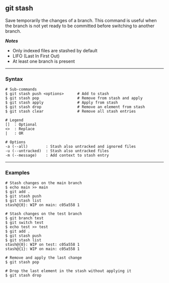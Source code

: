 ## git stash
Save temporarily the changes of a branch. This command is useful when the 
branch is not yet ready to be committed before switching to another branch. 

***Notes***

- Only indexed files are stashed by default
- LIFO (Last In First Out)
- At least one branch is present

-------------------------------------------------------------------------------
### Syntax
```
# Sub-commands
$ git stash push <options>      # Add to stash
$ git stash pop                 # Remove from stash and apply
$ git stash apply               # Apply from stash                       
$ git stash drop                # Remove an element from stash
$ git stash clear               # Remove all stash entries

# Legend
[]  : Optional
<>  : Replace
|   : OR
  
# Options
-a (--all)        : Stash also untracked and ignored files
-u (--untracked)  : Stash also untracked files
-m (--message)    : Add context to stash entry
```

-------------------------------------------------------------------------------
### Examples
```shell
# Stash changes on the main branch
$ echo main >> main
$ git add .
$ git stash push
$ git stash list
stash@{0}: WIP on main: c05a558 1

# Stash changes on the test branch
$ git branch test
$ git switch test
$ echo test >> test
$ git add .
$ git stash push
$ git stash list
stash@{0}: WIP on test: c05a558 1
stash@{1}: WIP on main: c05a558 1

# Remove and apply the last change
$ git stash pop

# Drop the last element in the stash without applying it
$ git stash drop

```

